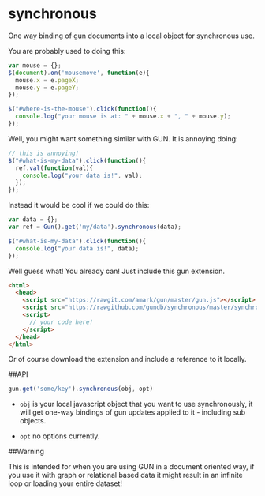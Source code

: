 # synchronous
One way binding of gun documents into a local object for synchronous use.

You are probably used to doing this:

```javascript
var mouse = {};
$(document).on('mousemove', function(e){
  mouse.x = e.pageX;
  mouse.y = e.pageY;
});

$("#where-is-the-mouse").click(function(){
  console.log("your mouse is at: " + mouse.x + ", " + mouse.y);
});
```

Well, you might want something similar with GUN. It is annoying doing:

```javascript
// this is annoying!
$("#what-is-my-data").click(function(){
  ref.val(function(val){
    console.log("your data is!", val);
  });
});
```

Instead it would be cool if we could do this:

```javascript
var data = {};
var ref = Gun().get('my/data').synchronous(data);

$("#what-is-my-data").click(function(){
  console.log("your data is!", data);
});
```

Well guess what! You already can! Just include this gun extension.

```html
<html>
  <head>
    <script src="https://rawgit.com/amark/gun/master/gun.js"></script>
    <script src="https://rawgithub.com/gundb/synchronous/master/synchronous.js"></script>
    <script>
      // your code here!
    </script>
  </head>
</html>
```

Or of course download the extension and include a reference to it locally.

##API
```javascript
gun.get('some/key').synchronous(obj, opt)
```

- `obj` is your local javascript object that you want to use synchronously, it will get one-way bindings of gun updates applied to it - including sub objects.

- `opt` no options currently.

##Warning

This is intended for when you are using GUN in a document oriented way, if you use it with graph or relational based data it might result in an infinite loop or loading your entire dataset!
